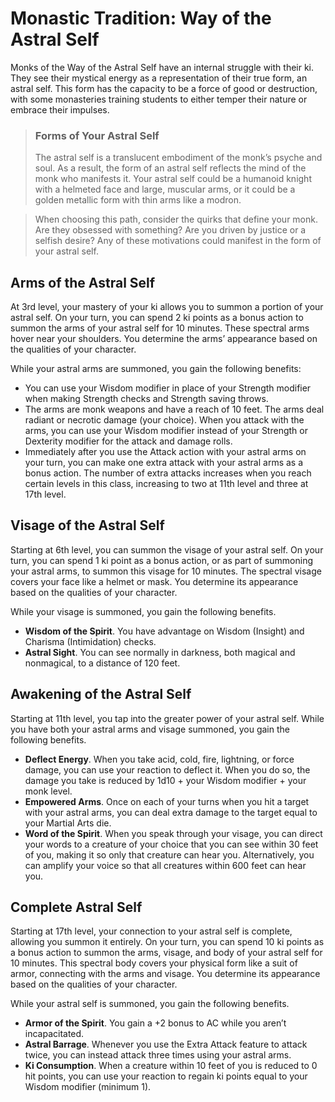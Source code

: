 # Monastic Tradition: Way of the Astral Self
Monks of the Way of the Astral Self have an internal struggle with their ki. They see their mystical energy as a representation of their true form, an astral self. This form has the capacity to be a force of good or destruction, with some monasteries training students to either temper their nature or embrace their impulses.

> ### Forms of Your Astral Self
> The astral self is a translucent embodiment of the monk’s psyche and soul. As a result, the form of an astral self reflects the mind of the monk who manifests it. Your astral self could be a humanoid knight with a helmeted face and large, muscular arms, or it could be a golden metallic form with thin arms like a modron.

> When choosing this path, consider the quirks that define your monk. Are they obsessed with something? Are you driven by justice or a selfish desire? Any of these motivations could manifest in the form of your astral self.

## Arms of the Astral Self
At 3rd level, your mastery of your ki allows you to summon a portion of your astral self. On your turn, you can spend 2 ki points as a bonus action to summon the arms of your astral self for 10 minutes. These spectral arms hover near your shoulders. You determine the arms’ appearance based on the qualities of your character.

While your astral arms are summoned, you gain the following benefits:
* You can use your Wisdom modifier in place of your Strength modifier when making Strength checks and Strength saving throws.
* The arms are monk weapons and have a reach of 10 feet. The arms deal radiant or necrotic damage (your choice). When you attack with the arms, you can use your Wisdom modifier instead of your Strength or Dexterity modifier for the attack and damage rolls.
* Immediately after you use the Attack action with your astral arms on your turn, you can make one extra attack with your astral arms as a bonus action. The number of extra attacks increases when you reach certain levels in this class, increasing to two at 11th level and three at 17th level.

## Visage of the Astral Self
Starting at 6th level, you can summon the visage of your astral self. On your turn, you can spend 1 ki point as a bonus action, or as part of summoning your astral arms, to summon this visage for 10 minutes. The spectral visage covers your face like a helmet or mask. You determine its appearance based on the qualities of your character.

While your visage is summoned, you gain the following benefits.
* **Wisdom of the Spirit**. You have advantage on Wisdom (Insight) and Charisma (Intimidation) checks.
* **Astral Sight**. You can see normally in darkness, both magical and nonmagical, to a distance of 120 feet.

## Awakening of the Astral Self
Starting at 11th level, you tap into the greater power of your astral self. While you have both your astral arms and visage summoned, you gain the following benefits.
* **Deflect Energy**. When you take acid, cold, fire, lightning, or force damage, you can use your reaction to deflect it. When you do so, the damage you take is reduced by 1d10 + your Wisdom modifier + your monk level.
* **Empowered Arms**. Once on each of your turns when you hit a target with your astral arms, you can deal extra damage to the target equal to your Martial Arts die.
* **Word of the Spirit**. When you speak through your visage, you can direct your words to a creature of your choice that you can see within 30 feet of you, making it so only that creature can hear you. Alternatively, you can amplify your voice so that all creatures within 600 feet can hear you.

## Complete Astral Self
Starting at 17th level, your connection to your astral self is complete, allowing you summon it entirely. On your turn, you can spend 10 ki points as a bonus action to summon the arms, visage, and body of your astral self for 10 minutes. This spectral body covers your physical form like a suit of armor, connecting with the arms and visage. You determine its appearance based on the qualities of your character.

While your astral self is summoned, you gain the following benefits.
* **Armor of the Spirit**. You gain a +2 bonus to AC while you aren’t incapacitated.
* **Astral Barrage**. Whenever you use the Extra Attack feature to attack twice, you can instead attack three times using your astral arms.
* **Ki Consumption**. When a creature within 10 feet of you is reduced to 0 hit points, you can use your reaction to regain ki points equal to your Wisdom modifier (minimum 1).
